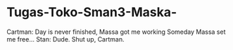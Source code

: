 # Tugas-Toko-Sman3-Maska-
Cartman: Day is never finished, Massa got me working Someday Massa set me free... Stan: Dude. Shut up, Cartman.
